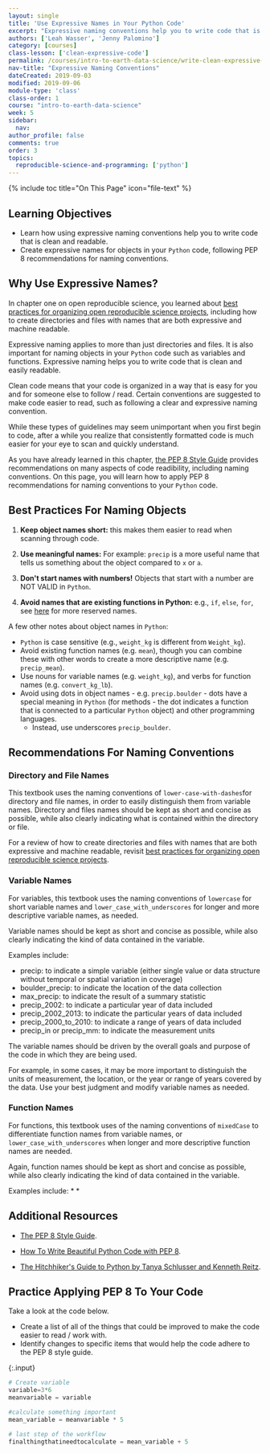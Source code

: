 ```yaml
---
layout: single
title: 'Use Expressive Names in Your Python Code'
excerpt: "Expressive naming conventions help you to write code that is clean and readable, so that others can easily follow and understand your code. Learn how to create expressive names for objects in your Python code."
authors: ['Leah Wasser', 'Jenny Palomino']
category: [courses]
class-lesson: ['clean-expressive-code']
permalink: /courses/intro-to-earth-data-science/write-clean-expressive-code/intro-to-clean-code/expressive-programming/
nav-title: "Expressive Naming Conventions"
dateCreated: 2019-09-03
modified: 2019-09-06
module-type: 'class'
class-order: 1
course: "intro-to-earth-data-science"
week: 5
sidebar:
  nav:
author_profile: false
comments: true
order: 3
topics:
  reproducible-science-and-programming: ['python']
---
```


{% include toc title="On This Page" icon="file-text" %}

<div class='notice--success' markdown="1">

## <i class="fa fa-graduation-cap" aria-hidden="true"></i> Learning Objectives

* Learn how using expressive naming conventions help you to write code that is clean and readable.
* Create expressive names for objects in your `Python` code, following PEP 8 recommendations for naming conventions. 

</div>


## Why Use Expressive Names? 

In chapter one on open reproducible science, you learned about <a href="{{ site.url }}/courses/intro-to-earth-data-science/open-reproducible-science/get-started-open-reproducible-science/best-practices-for-organizing-open-reproducible-science/" target="_blank">best practices for organizing open reproducible science projects</a>, including how to create directories and files with names that are both expressive and machine readable.

Expressive naming applies to more than just directories and files. It is also important for naming objects in your `Python` code such as variables and functions.  Expressive naming helps you to write code that is clean and easily readable. 

Clean code means that your code is organized in a way that is easy for you and for someone else to follow / read. Certain conventions are suggested to make code easier to read, such as following a clear and expressive naming convention. 

While these types of guidelines may seem unimportant when you first begin to code, after a while you realize that consistently formatted code is much easier for your eye to scan and quickly understand.

As you have already learned in this chapter, <a href="https://www.python.org/dev/peps/pep-0008/" target="_blank">the PEP 8 Style Guide</a> provides recommendations on many aspects of code readibility, including naming conventions.  On this page, you will learn how to apply PEP 8 recommendations for naming conventions to your `Python` code. 


## Best Practices For Naming Objects

1. **Keep object names short:** this makes them easier to read when scanning through code.

2. **Use meaningful names:** For example: `precip` is a more useful name that tells us something about the object compared to `x` or `a`.

3. **Don't start names with numbers!** Objects that start with a number are NOT VALID in `Python`.

4. **Avoid names that are existing functions in Python:** e.g., `if`, `else`, `for`, see [here](https://www.programiz.com/python-programming/keywords-identifier) for more reserved names.

A few other notes about object names in `Python`:

* `Python` is case sensitive (e.g., `weight_kg` is different from `Weight_kg`).
* Avoid existing function names (e.g. `mean`), though you can combine these with other words to create a more descriptive name (e.g. `precip_mean`).
* Use nouns for variable names (e.g. `weight_kg`), and verbs for function names (e.g. `convert_kg_lb`).
* Avoid using dots in object names - e.g. `precip.boulder` - dots have a special meaning in `Python` (for methods - the dot indicates a function that is connected to a particular `Python` object) and other programming languages. 
    * Instead, use underscores `precip_boulder`.


## Recommendations For Naming Conventions 

### Directory and File Names

This textbook uses the naming conventions of `lower-case-with-dashes`for directory and file names, in order to easily distinguish them from variable names. Directory and files names should be kept as short and concise as possible, while also clearly indicating what is contained within the directory or file. 

For a review of how to create directories and files with names that are both expressive and machine readable, revisit <a href="{{ site.url }}/courses/intro-to-earth-data-science/open-reproducible-science/get-started-open-reproducible-science/best-practices-for-organizing-open-reproducible-science/" target="_blank">best practices for organizing open reproducible science projects</a>.


### Variable Names

For variables, this textbook uses the naming conventions of `lowercase` for short variable names and `lower_case_with_underscores` for longer and more descriptive variable names, as needed.

Variable names should be kept as short and concise as possible, while also clearly indicating the kind of data contained in the variable. 

Examples include:
* precip: to indicate a simple variable (either single value or data structure without temporal or spatial variation in coverage)
* boulder_precip: to indicate the location of the data collection
* max_precip: to indicate the result of a summary statistic
* precip_2002: to indicate a particular year of data included
* precip_2002_2013: to indicate the particular years of data included
* precip_2000_to_2010: to indicate a range of years of data included
* precip_in or precip_mm: to indicate the measurement units

The variable names should be driven by the overall goals and purpose of the code in which they are being used. 

For example, in some cases, it may be more important to distinguish the units of measurement, the location, or the year or range of years covered by the data. Use your best judgment and modify variable names as needed.  


### Function Names

For functions, this textbook uses of the naming conventions of `mixedCase` to differentiate function names from variable names, or `lower_case_with_underscores` when longer and more descriptive function names are needed. 

Again, function names should be kept as short and concise as possible, while also clearly indicating the kind of data contained in the variable.

Examples include:
* 
* 



<div class="notice--info" markdown="1">

## <i class="fa fa-pencil-square-o" aria-hidden="true"></i> Additional Resources

* <a href="https://www.python.org/dev/peps/pep-0008/" target="_blank">The PEP 8 Style Guide</a>.

* <a href="https://realpython.com/python-pep8/" target="_blank">How To Write Beautiful Python Code with PEP 8</a>.

* <a href="https://www.safaribooksonline.com/library/view/the-hitchhikers-guide/9781491933213/ch04.html" target="_blank">The Hitchhiker's Guide to Python by Tanya Schlusser and Kenneth Reitz</a>.
    
</div>

## <i class="fa fa-pencil-square-o" aria-hidden="true"></i> Practice Applying PEP 8 To Your Code

Take a look at the code below.

* Create a list of all of the things that could be improved to make the code easier to read / work with.
* Identify changes to specific items that would help the code adhere to the PEP 8 style guide.

<!--

Format Issues:
* missing spaces in between comments
* comments aren't useful to help me understand what is happening
* white space

Object Naming Issues
* didn't use useful object names that describe the object
* one very long object name
* used a mixture of underscore and case that will be easy to confused 

-->

</div>


{:.input}
```python
# Create variable
variable=3*6
meanvariable = variable

#calculate something important
mean_variable = meanvariable * 5

# last step of the workflow
finalthingthatineedtocalculate = mean_variable + 5
```
